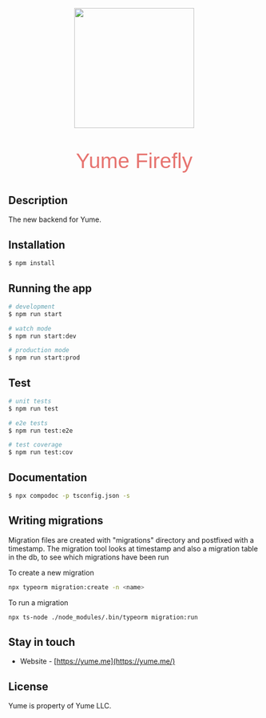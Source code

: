<p align="center">
  <img src="./yume+firefly.svg" width="240"/>
  <p align="center" style="color:#E77470;font-size:3em;font-family:sans-serif;">Yume Firefly</p>
</p>

[travis-image]: https://api.travis-ci.org/nestjs/nest.svg?branch=master
[travis-url]: https://travis-ci.org/nestjs/nest
[linux-image]: https://img.shields.io/travis/nestjs/nest/master.svg?label=linux
[linux-url]: https://travis-ci.org/nestjs/nest

</p>
  <!--[![Backers on Open Collective](https://opencollective.com/nest/backers/badge.svg)](https://opencollective.com/nest#backer)
  [![Sponsors on Open Collective](https://opencollective.com/nest/sponsors/badge.svg)](https://opencollective.com/nest#sponsor)-->

## Description

The new backend for Yume.

## Installation

```bash
$ npm install
```

## Running the app

```bash
# development
$ npm run start

# watch mode
$ npm run start:dev

# production mode
$ npm run start:prod
```

## Test

```bash
# unit tests
$ npm run test

# e2e tests
$ npm run test:e2e

# test coverage
$ npm run test:cov
```

## Documentation

```bash
$ npx compodoc -p tsconfig.json -s
```

## Writing migrations

Migration files are created with "migrations" directory and postfixed with a timestamp. The migration tool looks at timestamp and also a migration table in the db, to see which migrations have been run

To create a new migration

```bash
npx typeorm migration:create -n <name>
```

To run a migration

```bash
npx ts-node ./node_modules/.bin/typeorm migration:run
```

## Stay in touch

- Website - [https://yume.me](https://yume.me/)

## License

Yume is property of Yume LLC.
